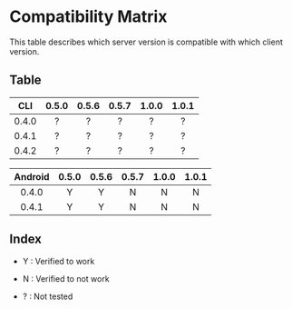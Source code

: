 # Compatibility Matrix

This table describes which server version is compatible with which client
version.

## Table

| CLI   | 0.5.0 | 0.5.6 | 0.5.7 | 1.0.0 | 1.0.1 |
|:-----:|:-----:|:-----:|:-----:|:-----:|:-----:|
| 0.4.0 |   ?   |   ?   |   ?   |   ?   |   ?   |
| 0.4.1 |   ?   |   ?   |   ?   |   ?   |   ?   |
| 0.4.2 |   ?   |   ?   |   ?   |   ?   |   ?   |

| Android| 0.5.0 | 0.5.6 | 0.5.7 | 1.0.0 | 1.0.1 |
|:------:|:-----:|:-----:|:-----:|:-----:|:-----:|
| 0.4.0  |   Y   |   Y   |   N   |   N   |   N   |
| 0.4.1  |   Y   |   Y   |   N   |   N   |   N   |

## Index

 - Y : Verified to work

 - N : Verified to not work

 - ? : Not tested